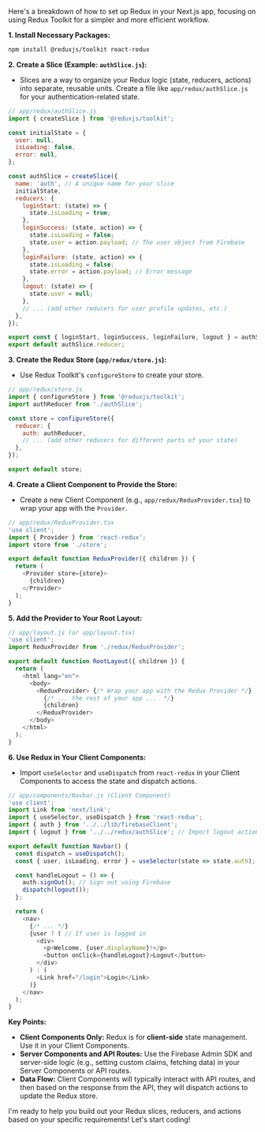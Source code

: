 Here's a breakdown of how to set up Redux in your Next.js app, focusing on using Redux Toolkit for a simpler and more efficient workflow.  

**1. Install Necessary Packages:**

   ```bash
   npm install @reduxjs/toolkit react-redux
   ```

**2.  Create a Slice (Example: `authSlice.js`):**

   - Slices are a way to organize your Redux logic (state, reducers, actions) into separate, reusable units. Create a file like `app/redux/authSlice.js` for your authentication-related state.

   ```javascript
   // app/redux/authSlice.js
   import { createSlice } from '@reduxjs/toolkit';

   const initialState = {
     user: null,
     isLoading: false,
     error: null,
   };

   const authSlice = createSlice({
     name: 'auth', // A unique name for your slice
     initialState,
     reducers: {
       loginStart: (state) => {
         state.isLoading = true; 
       },
       loginSuccess: (state, action) => {
         state.isLoading = false;
         state.user = action.payload; // The user object from Firebase
       },
       loginFailure: (state, action) => {
         state.isLoading = false;
         state.error = action.payload; // Error message
       },
       logout: (state) => {
         state.user = null;
       },
       // ... (add other reducers for user profile updates, etc.) 
     },
   });

   export const { loginStart, loginSuccess, loginFailure, logout } = authSlice.actions; 
   export default authSlice.reducer; 
   ```

**3. Create the Redux Store (`app/redux/store.js`):**

   - Use Redux Toolkit's `configureStore` to create your store.

   ```javascript
   // app/redux/store.js
   import { configureStore } from '@reduxjs/toolkit';
   import authReducer from './authSlice'; 

   const store = configureStore({
     reducer: {
       auth: authReducer, 
       // ... (add other reducers for different parts of your state)
     },
   });

   export default store;
   ```

**4.  Create a Client Component to Provide the Store:**

   - Create a new Client Component (e.g., `app/redux/ReduxProvider.tsx`) to wrap your app with the `Provider`.  

   ```javascript
   // app/redux/ReduxProvider.tsx
   'use client'; 
   import { Provider } from 'react-redux';
   import store from './store';

   export default function ReduxProvider({ children }) {
     return (
       <Provider store={store}>
         {children}
       </Provider>
     );
   }
   ```

**5.  Add the Provider to Your Root Layout:**

   ```javascript
   // app/layout.js (or app/layout.tsx)
   'use client'; 
   import ReduxProvider from './redux/ReduxProvider'; 

   export default function RootLayout({ children }) {
     return (
       <html lang="en">
         <body>
           <ReduxProvider> {/* Wrap your app with the Redux Provider */}
             {/* ... the rest of your app ...  */} 
             {children}
           </ReduxProvider>
         </body>
       </html>
     );
   }
   ```

**6. Use Redux in Your Client Components:**

- Import `useSelector` and `useDispatch` from `react-redux` in your Client Components to access the state and dispatch actions. 

```javascript
// app/components/Navbar.js (Client Component)
'use client';
import Link from 'next/link';
import { useSelector, useDispatch } from 'react-redux';
import { auth } from '../../lib/firebaseClient';
import { logout } from '../../redux/authSlice'; // Import logout action

export default function Navbar() {
  const dispatch = useDispatch();
  const { user, isLoading, error } = useSelector(state => state.auth);

  const handleLogout = () => {
    auth.signOut(); // Sign out using Firebase
    dispatch(logout()); 
  };

  return (
    <nav>
      {/* ... */} 
      {user ? ( // If user is logged in
        <div>
          <p>Welcome, {user.displayName}!</p> 
          <button onClick={handleLogout}>Logout</button>
        </div>
      ) : (
        <Link href="/login">Login</Link>
      )}
    </nav>
  );
}
```

**Key Points:**

- **Client Components Only:** Redux is for **client-side** state management. Use it in your Client Components.
- **Server Components and API Routes:**  Use the Firebase Admin SDK and server-side logic (e.g., setting custom claims, fetching data) in your Server Components or API routes. 
- **Data Flow:**  Client Components will typically interact with API routes, and then based on the response from the API, they will dispatch actions to update the Redux store.

I'm ready to help you build out your Redux slices, reducers, and actions based on your specific requirements! Let's start coding! 
